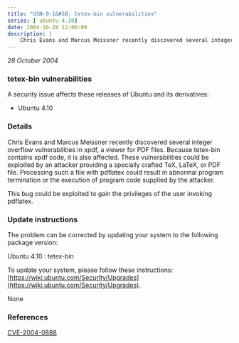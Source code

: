 ```yaml
---
title: "USN-9-1&#58; tetex-bin vulnerabilities"
series: [ ubuntu-4.10]
date: 2004-10-28 12:00:00
description: |
    Chris Evans and Marcus Meissner recently discovered several integer overflow vulnerabilities in xpdf, a viewer for PDF files. Because tetex-bin contains xpdf code, it is also affected. These vulnerabilities could be exploited by an attacker providing a specially crafted TeX, LaTeX, or PDF file. Processing such a file with pdflatex could result in abnormal program termination or the execution of program code supplied by the attacker.
--- 
```

 
 

*28 October 2004*

### tetex-bin vulnerabilities

A security issue affects these releases of Ubuntu and its derivatives:

* Ubuntu 4.10

### Details

Chris Evans and Marcus Meissner recently discovered several integer overflow vulnerabilities in xpdf, a viewer for PDF files. Because tetex-bin contains xpdf code, it is also affected. These vulnerabilities could be exploited by an attacker providing a specially crafted TeX, LaTeX, or PDF file. Processing such a file with pdflatex could result in abnormal program termination or the execution of program code supplied by the attacker.

This bug could be exploited to gain the privileges of the user invoking pdflatex.

### Update instructions

The problem can be corrected by updating your system to the following package version:

Ubuntu 4.10
 : tetex-bin 

To update your system, please follow these instructions: [https://wiki.ubuntu.com/Security/Upgrades](https://wiki.ubuntu.com/Security/Upgrades).

None

### References

 
 [CVE-2004-0888](http://people.ubuntu.com/~ubuntu-security/cve/CVE-2004-0888)
 

